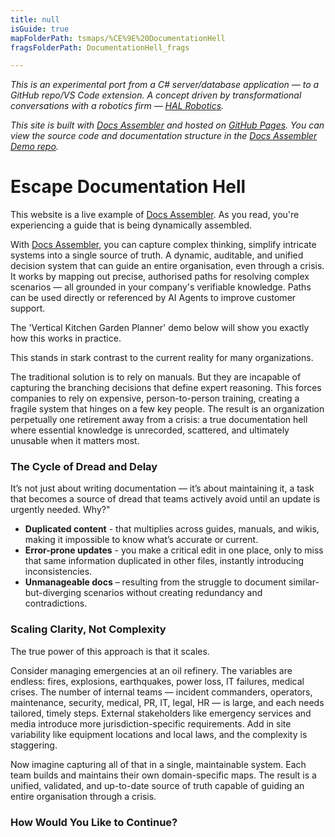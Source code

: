 ```yaml
---
title: null
isGuide: true
mapFolderPath: tsmaps/%CE%9E%20DocumentationHell
fragsFolderPath: DocumentationHell_frags

---
```



<!-- tsGuideRenderComment {"guide":{"id":"xCf9T32Cz","path":"","fragmentFolderPath":"DocumentationHell_frags"},"fragment":{"id":"xCf9T32Cz","topLevelMapKey":"sIhxfx02EB","mapKeyChain":"sIhxfx02EB","guideID":"xCf9T321Q","guidePath":"c:/GitHub/MuddySpud/MuddySpud.github.io/tsmaps/DocumentationHell.tsmap","chartKey":"sIhxfx02EB","isLeaf":false,"options":[{"id":"xCf9Tt05B","option":"Explore a Docs Assembler Solution ","order":1},{"id":"xCf9U82Jt","option":"The Technical Deep Dive","order":2}]}} -->

*This is an experimental port from a C# server/database application — to a GitHub repo/VS Code extension. A concept driven by transformational conversations with a robotics firm — [HAL Robotics](https://hal-robotics.com).*

*This site is built with [Docs Assembler](https://marketplace.visualstudio.com/items?itemName=netoftrees.documentation-assembler) and hosted on [GitHub Pages](https://docs.github.com/en/pages). You can view the source code and documentation structure in the [Docs Assembler Demo repo](https://github.com/CompositeFlows/DocsAssemblerDemo).*

# Escape Documentation Hell

This website is a live example of [Docs Assembler](https://marketplace.visualstudio.com/items?itemName=netoftrees.documentation-assembler). As you read, you're experiencing a guide that is being dynamically assembled.

With [Docs Assembler](https://marketplace.visualstudio.com/items?itemName=netoftrees.documentation-assembler), you can capture complex thinking, simplify intricate systems into a single source of truth. A dynamic, auditable, and unified decision system that can guide an entire organisation, even through a crisis. It works by mapping out precise, authorised paths for resolving complex scenarios — all grounded in your company's verifiable knowledge. Paths can be used directly or referenced by AI Agents to improve customer support.

The 'Vertical Kitchen Garden Planner' demo below will show you exactly how this works in practice.

This stands in stark contrast to the current reality for many organizations.

The traditional solution is to rely on manuals. But they are incapable of capturing the branching decisions that define expert reasoning. This forces companies to rely on expensive, person-to-person training, creating a fragile system that hinges on a few key people. The result is an organization perpetually one retirement away from a crisis: a true documentation hell where essential knowledge is unrecorded, scattered, and ultimately unusable when it matters most.

### The Cycle of Dread and Delay

It’s not just about writing documentation — it’s about maintaining it, a task that becomes a source of dread that teams actively avoid until an update is urgently needed. Why?"

*   **Duplicated content** - that multiplies across guides, manuals, and wikis, making it impossible to know what’s accurate or current.
*   **Error-prone updates** - you make a critical edit in one place, only to miss that same information duplicated in other files, instantly introducing inconsistencies.
*   **Unmanageable docs** – resulting from the struggle to document similar-but-diverging scenarios without creating redundancy and contradictions.

### Scaling Clarity, Not Complexity

The true power of this approach is that it scales. 

Consider managing emergencies at an oil refinery. The variables are endless: fires, explosions, earthquakes, power loss, IT failures, medical crises. The number of internal teams — incident commanders, operators, maintenance, security, medical, PR, IT, legal, HR — is large, and each needs tailored, timely steps. External stakeholders like emergency services and media introduce more jurisdiction-specific requirements. Add in site variability like equipment locations and local laws, and the complexity is staggering.

Now imagine capturing all of that in a single, maintainable system. Each team builds and maintains their own domain-specific maps. The result is a unified, validated, and up-to-date source of truth capable of guiding an entire organisation through a crisis.

### How Would You Like to Continue?

